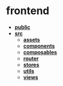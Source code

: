 <!-- generated by markdown-notes-tree -->

# frontend

<!-- optional markdown-notes-tree directory description starts here -->

<!-- optional markdown-notes-tree directory description ends here -->

- [**public**](public)
- [**src**](src)
    - [**assets**](src/assets)
    - [**components**](src/components)
    - [**composables**](src/composables)
    - [**router**](src/router)
    - [**stores**](src/stores)
    - [**utils**](src/utils)
    - [**views**](src/views)
